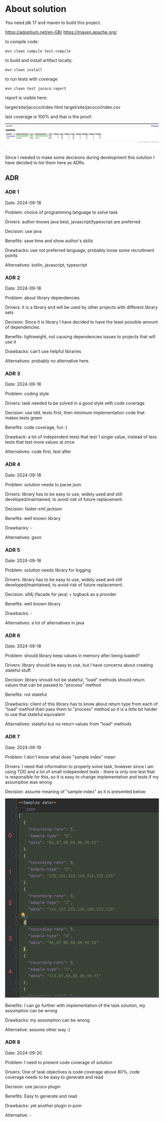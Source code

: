 # About solution

You need jdk 17 and maven to build this project.

https://adoptium.net/en-GB/
https://maven.apache.org/

to compile code:
```shell
mvn clean compile test-compile
```
to build and install artifact locally:
```shell
mvn clean install
```
to run tests with coverage
```shell
mvn clean test jacoco:report
```
report is visible here:

target/site/jacoco/index.html
target/site/jacoco/index.csv

last coverage is 100% and that is the proof:

![coverage.png](docs/coverage.png)

Since I needed to make some decisions during development this solution I have decided to list them here as ADRs.

## ADR

### ADR 1
Date: 2024-09-18

Problem: choice of programming language to solve task

Drivers: author knows java best, javascript/typescript are preferred

Decision: use java

Benefits: save time and show author's skills

Drawbacks: use not preferred language, probably loose some recruitment points

Alternatives: kotlin, javascript, typescript

### ADR 2

Date: 2024-09-18

Problem: about library dependencies

Drivers: it is a library and will be used by other projects with different library sets

Decision: Since it is library I have decided to have the least possible amount of dependencies.

Benefits: lightweight, not causing dependencies issues to projects that will use it

Drawbacks: can't use helpful libraries

Alternatives: probably no alternative here.

### ADR 3

Date: 2024-09-18

Problem: coding style

Drivers: task needed to be solved in a good style with code coverage

Decision: use tdd, tests first, then minimum implementation code that makes tests green

Benefits: code coverage, fun :)

Drawback: a lot of independent tests that test 1 single value, instead of less tests that test more values at once

Alternatives: code first, test after

### ADR 4

Date: 2024-09-18

Problem: solution needs to parse json

Drivers: library has to be easy to use, widely used and still developed/maintained, to avoid risk of future replacement.

Decision: faster-xml jackson

Benefits: well known library

Drawbacks: -

Alternatives: gson

### ADR 5

Date: 2024-09-18

Problem: solution needs library for logging

Drivers: library has to be easy to use, widely used and still developed/maintained, to avoid risk of future replacement.

Decision: slf4j (facade for java) + logback as a provider

Benefits: well known library

Drawbacks: -

Alternatives: a lot of alternatives in java

### ADR 6

Date: 2024-09-18

Problem: should library keep values in memory after being loaded?

Drivers: library should be easy to use, but I have concerns about creating stateful stuff.

Decision: library should not be stateful, "load" methods should return values that can be passed to "process" method

Benefits: not stateful

Drawbacks: client of this library has to know about return type from each of "load" method then pass them to "process" method so it is a little bit harder to use that stateful equivalent

Alternatives: stateful but no return values from "load" methods

### ADR 7

Date: 2024-09-19

Problem: I don't know what does "sample index" mean

Drivers: I need that information to properly solve task, however since I am using TDD and a lot of small independent tests - there is only one test that is responsible for this, so it is easy to change implementation and tests if my assumption was wrong

Decision: assume meaning of "sample index" as it is presented below:

![img.png](docs/assumption.png)

Benefits: I can go further with implementation of the task solution, my assumption can be wrong

Drawbacks: my assumption can be wrong

Alternative: assume other way :)

### ADR 8

Date: 2024-09-20

Problem: I need to present code coverage of solution

Drivers: One of task objectives is code coverage above 80%, code coverage needs to be easy to generate and read

Decision: use jacoco plugin

Benefits: Easy to generate and read

Drawbacks: yet another plugin in pom

Alternative: -